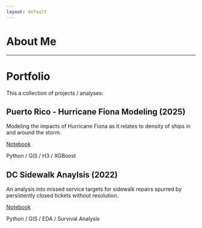 ```yaml
---
layout: default
---
```


# About Me

* * *

# Portfolio

This a collection of projects / analyses:

## Puerto Rico - Hurricane Fiona Modeling (2025)
Modeling the impacts of Hurricane Fiona as it relates to density of ships in and around the storm.

[Notebook](https://github.com/bharatbk/pr_hurricane_analysis/blob/main/analysis.ipynb)

Python / GIS / H3 / XGBoost

## DC Sidewalk Anaylsis (2022)
An analysis into missed service targets for sidewalk repairs spurred by persistently closed tickets without resolution.

[Notebook](https://github.com/bharatbk/dc_sidewalk_analysis/blob/main/Increasing%20Resources%20for%20Sidewalk%20Repair%20Public.ipynb)

Python / GIS / EDA / Survival Analysis

